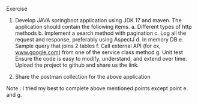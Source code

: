 Exercise

1.	Develop JAVA springboot application using JDK 17 and maven. The application should contain the following items.
a.	Different types of http methods
b.	Implement a search method with pagination
c.	Log all the request and response, preferably using AspectJ
d.	In memory DB
e.	Sample query that joins 2 tables
f.	Call external API (for ex, www.google.com) from one of the service class method 
g.	Unit test
Ensure the code is easy to modify, understand, and extend over time. 
Upload the project to github and share us the link.

2.	Share the postman collection for the above application


Note : I tried my best to complete above mentioned points except point e. and g.  
